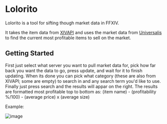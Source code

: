 # Lolorito
Lolorito is a tool for sifting though market data in FFXIV.

It takes the item data from [XIVAPI](https://github.com/xivapi/ffxiv-datamining) and uses the market data from [Universalis](https://universalis.app/) to find the current most profitable items to sell on the market.

## Getting Started
First just select what server you want to pull market data for, pick how far back you want the data to go, press update, and wait for it to finish updating.
When its done you can pick what category (these are also from XIVAPI; some are empty) to search in and any search term you'd like to use.
Finally just press search and the results will appar on the right.
The results are formatted most profitable top to bottom as: (item name) - (profitability %/100) - (average price) x (average size)

Example:

![image](https://user-images.githubusercontent.com/6527156/175795834-17d95f4d-fc21-4bf4-b636-e2c6019048cc.png)

